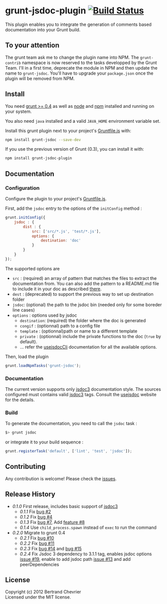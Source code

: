 # grunt-jsdoc-plugin [![Build Status](https://travis-ci.org/krampstudio/grunt-jsdoc-plugin.png)](https://travis-ci.org/krampstudio/grunt-jsdoc-plugin)

This plugin enables you to integrate the generation of comments based documentation into your Grunt build.

## To your attention

The grunt team ask me to change the plugin name into NPM. The `grunt-contrib` namespace is now reserved to the tasks developped by the Grunt Team.
I'll in a first time, deprecate the module in NPM and then update the name to `grunt-jsdoc`. You'll have to upgrade your `package.json` once the plugin will be removed from NPM.

## Install

You need [grunt >= 0.4][grunt] as well as [node] and [npm] installed and running on your system.

You also need `java` installed and a valid `JAVA_HOME` environment variable set.

Install this grunt plugin next to your project's [Gruntfile.js][getting_started] with: 

```bash
npm install grunt-jsdoc --save-dev
```

If you use the previous version of Grunt (0.3), you can install it with:

```bash
npm install grunt-jsdoc-plugin
```


## Documentation

### Configuration

Configure the plugin to your project's [Gruntfile.js][getting_started].

First, add the `jsdoc` entry to the options of the `initConfig` method :

```javascript
grunt.initConfig({
    jsdoc : {
        dist : {
            src: ['src/*.js', 'test/*.js'], 
            options: {
                destination: 'doc'
            }
        }
    }
});
```

The supported options are 

 * `src` : (required) an array of pattern that matches the files to extract the documentation from. You can also add the pattern to a README.md file to include it in your doc as described [there](http://usejsdoc.org/about-including-readme.html).
 * `dest` : (deprecated) to support the previous way to set up destination folder
 * `jsdoc`: (optional) the path to the jsdoc bin (needed only for some boreder line cases)
 * `options` : options used by jsdoc 
   * `destination`: (required) the folder where the doc is generated
   * `congif` : (optionnal) path to a config file
   * `template` : (optionnal)path or name to a different template
   * `private` : (optionnal) include the private functions to the doc (`true` by default).
   * ... refer the [usejsdocCli] documentation for all the available options.

Then, load the plugin 

```javascript
grunt.loadNpmTasks('grunt-jsdoc');
```

### Documentation

The current version supports only [jsdoc3] documentation style. The sources configured 
must contains valid [jsdoc3] tags. Consult the [usejsdoc] website for the details.

### Build

To generate the documentation, you need to call the `jsdoc` task :

```bash
$> grunt jsdoc
```

or integrate it to your build sequence : 

```javascript
grunt.registerTask('default', ['lint', 'test', 'jsdoc']);
```

## Contributing

Any contribution is welcome! Please check the [issues](https://github.com/krampstudio/grunt-jsdoc-plugin/issues).

## Release History


 * _0.1.0_ First release, includes basic support of [jsdoc3]
   * _0.1.1_ Fix [bug #2](https://github.com/krampstudio/grunt-jsdoc-plugin/issues/2)
   * _0.1.2_ Fix [bug #4](https://github.com/krampstudio/grunt-jsdoc-plugin/issues/4) 
   * _0.1.3_ Fix [bug #7](https://github.com/krampstudio/grunt-jsdoc-plugin/pull/7), Add [feature #8](https://github.com/krampstudio/grunt-jsdoc-plugin/pull/8)
   * _0.1.4_ Use `child_process.spawn` instead of `exec` to run the command
 * _0.2.0_ Migrate to grunt 0.4
   * _0.2.1_ Fix [bug #10](https://github.com/krampstudio/grunt-jsdoc-plugin/issues/10)
   * _0.2.2_ Fix [bug #11](https://github.com/krampstudio/grunt-jsdoc-plugin/issues/11)
   * _0.2.3_ Fix [bug #14](https://github.com/krampstudio/grunt-jsdoc-plugin/pull/14) and [bug #15](https://github.com/krampstudio/grunt-jsdoc-plugin/issues/15)
   * _0.2.4_ Fix Jsdoc 3 dependency to 3.1.1 tag, enables jsdoc options [issue #19](https://github.com/krampstudio/grunt-jsdoc-plugin/issues/19), enable to add jsdoc path [issue #13](https://github.com/krampstudio/grunt-jsdoc-plugin/issues/13) and add peerDependencies

[jsdoc3]: https://github.com/jsdoc3/jsdoc

## License
Copyright (c) 2012 Bertrand Chevrier  
Licensed under the MIT license.


[grunt]: https://gruntjs.com
[node]: http://nodejs.org
[npm]: http://npmjs.org
[getting_started]: https://github.com/gruntjs/grunt/wiki/Getting-started
[usejsdoc]: http://usejsdoc.org
[usejsdocCli]: http://usejsdoc.org/about-commandline.html
